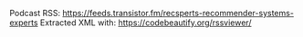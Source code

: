 Podcast RSS: https://feeds.transistor.fm/recsperts-recommender-systems-experts
Extracted XML with: https://codebeautify.org/rssviewer/
